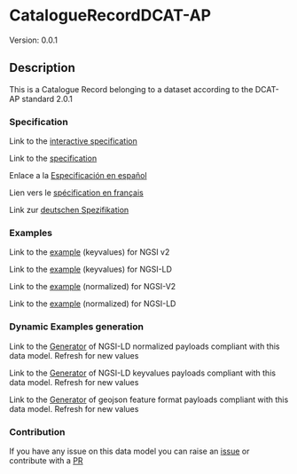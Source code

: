 # CatalogueRecordDCAT-AP
Version: 0.0.1

## Description 

This is a Catalogue Record belonging to a dataset according to the DCAT-AP standard 2.0.1
### Specification

Link to the [interactive specification](https://swagger.lab.fiware.org/?url=https://smart-data-models.github.io/dataModel.DCAT-AP/CatalogueRecordDCAT-AP/swagger.yaml)

Link to the [specification](https://smart-data-models.github.io/dataModel.DCAT-AP/CatalogueRecordDCAT-AP/doc/spec.md)

Enlace a la [Especificación en español](https://smart-data-models.github.io/dataModel.DCAT-AP/CatalogueRecordDCAT-AP/doc/spec_ES.md)

Lien vers le [spécification en français](https://smart-data-models.github.io/dataModel.DCAT-AP/CatalogueRecordDCAT-AP/doc/spec_FR.md)

Link zur [deutschen Spezifikation](https://smart-data-models.github.io/dataModel.DCAT-AP/CatalogueRecordDCAT-AP/doc/spec_DE.md)
### Examples

Link to the [example](https://smart-data-models.github.io/dataModel.DCAT-AP/CatalogueRecordDCAT-AP/examples/example.json) (keyvalues) for NGSI v2

Link to the [example](https://smart-data-models.github.io/dataModel.DCAT-AP/CatalogueRecordDCAT-AP/examples/example.jsonld) (keyvalues) for NGSI-LD

Link to the [example](https://smart-data-models.github.io/dataModel.DCAT-AP/CatalogueRecordDCAT-AP/examples/example-normalized.json) (normalized) for NGSI-V2

Link to the [example](https://smart-data-models.github.io/dataModel.DCAT-AP/CatalogueRecordDCAT-AP/examples/example-normalized.jsonld) (normalized) for NGSI-LD
### Dynamic Examples generation

Link to the [Generator](https://smartdatamodels.org/extra/ngsi-ld_generator_v0.92.php?schemaUrl=https://raw.githubusercontent.com/smart-data-models/dataModel.DCAT-AP/master/CatalogueRecordDCAT-AP/schema.json&email=info@smartdatamodels.org) of NGSI-LD normalized payloads compliant with this data model. Refresh for new values

Link to the [Generator](https://smartdatamodels.org/extra/ngsi-ld_generator_keyvalues_v0.92.php?schemaUrl=https://raw.githubusercontent.com/smart-data-models/dataModel.DCAT-AP/master/CatalogueRecordDCAT-AP/schema.json&email=info@smartdatamodels.org) of NGSI-LD keyvalues payloads compliant with this data model. Refresh for new values

Link to the [Generator](https://smartdatamodels.org/extra/geojson_features_generator_v1.0.php?schemaUrl=https://raw.githubusercontent.com/smart-data-models/dataModel.DCAT-AP/master/CatalogueRecordDCAT-AP/schema.json&email=info@smartdatamodels.org) of geojson feature format payloads compliant with this data model. Refresh for new values
### Contribution

 If you have any issue on this data model you can raise an [issue](https://github.com/smart-data-models/dataModel.DCAT-AP/issues)  or contribute with a [PR](https://github.com/smart-data-models/dataModel.DCAT-AP/pulls)